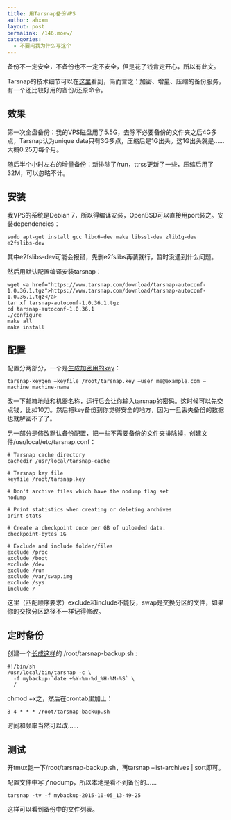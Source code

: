 ```yaml
---
title: 用Tarsnap备份VPS
author: ahxxm
layout: post
permalink: /146.moew/
categories:
  - 不要问我为什么写这个
---
```


备份不一定安全，不备份也不一定不安全，但是花了钱肯定开心，所以有此文。

  Tarsnap的技术细节可以在<a href="http://www.daemonology.net/blog/2008-12-14-how-tarsnap-uses-aws.html" target="_blank">这里</a>看到，简而言之：加密、增量、压缩的备份服务，有一个还比较好用的备份/还原命令。</p> 
  
## 效果

第一次全盘备份：我的VPS磁盘用了5.5G，去除不必要备份的文件夹之后4G多点，Tarsnap认为unique data只有3G多点，压缩后是1G出头。这1G出头就是……大概0.25刀每个月。

随后半个小时左右的增量备份：新排除了/run，ttrss更新了一些，压缩后用了32M，可以忽略不计。

## 安装

我VPS的系统是Debian 7，所以得编译安装，OpenBSD可以直接用port装之。安装dependencies：

    sudo apt-get install gcc libc6-dev make libssl-dev zlib1g-dev e2fslibs-dev

其中e2fslibs-dev可能会报错，先删e2fslibs再装就行，暂时没遇到什么问题。

然后用默认配置编译安装tarsnap：

    wget <a href="https://www.tarsnap.com/download/tarsnap-autoconf-1.0.36.1.tgz">https://www.tarsnap.com/download/tarsnap-autoconf-1.0.36.1.tgz</a>
    tar xf tarsnap-autoconf-1.0.36.1.tgz
    cd tarsnap-autoconf-1.0.36.1
    ./configure
    make all
    make install

## 配置

配置分两部分，一个是<a href="https://www.tarsnap.com/gettingstarted.html" target="_blank">生成加密用的key</a>：

    tarsnap-keygen –keyfile /root/tarsnap.key –user me@example.com –machine machine-name

改一下邮箱地址和机器名称，运行后会让你输入tarsnap的密码。这时候可以先交点钱，比如10刀。然后把key备份到你觉得安全的地方，因为一旦丢失备份的数据也就解密不了了。

另一部分是修改默认备份配置，把一些不需要备份的文件夹排除掉，创建文件/usr/local/etc/tarsnap.conf：

    # Tarsnap cache directory
    cachedir /usr/local/tarsnap-cache
    
    # Tarsnap key file
    keyfile /root/tarsnap.key

    # Don't archive files which have the nodump flag set
    nodump

    # Print statistics when creating or deleting archives
    print-stats

    # Create a checkpoint once per GB of uploaded data.
    checkpoint-bytes 1G

    # Exclude and include folder/files
    exclude /proc
    exclude /boot
    exclude /dev
    exclude /run
    exclude /var/swap.img
    exclude /sys
    include /

这里（匹配顺序要求）exclude和include不能反，swap是交换分区的文件，如果你的交换分区路径不一样记得修改。

## 定时备份

创建一个<a href="https://www.tarsnap.com/simple-usage.html" target="_blank">长成这样</a>的 /root/tarsnap-backup.sh :

    #!/bin/sh
    /usr/local/bin/tarsnap -c \
      -f mybackup-`date +%Y-%m-%d_%H-%M-%S` \
      /

chmod +x之，然后在crontab里加上：

    8 4 * * * /root/tarsnap-backup.sh

时间和频率当然可以改……

## 测试

开tmux跑一下/root/tarsnap-backup.sh，再tarsnap &#8211;list-archives | sort即可。

配置文件中写了nodump，所以本地是看不到备份的……

    tarsnap -tv -f mybackup-2015-10-05_13-49-25

这样可以看到备份中的文件列表。
